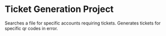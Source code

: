 # Ticket Generation Project
Searches a file for specific accounts requiring tickets. Generates tickets for specific qr codes in error.
